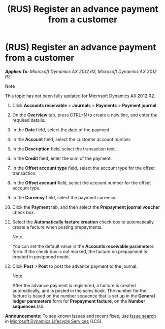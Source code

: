 ﻿---
title: (RUS) Register an advance payment from a customer
TOCTitle: (RUS) Register an advance payment from a customer
ms:assetid: 78046714-b31c-4c71-ad73-6c35d50c72ed
ms:mtpsurl: https://technet.microsoft.com/en-us/library/JJ678376(v=AX.60)
ms:contentKeyID: 49387606
ms.date: 04/18/2014
mtps_version: v=AX.60
---

# (RUS) Register an advance payment from a customer 


_**Applies To:** Microsoft Dynamics AX 2012 R3, Microsoft Dynamics AX 2012 R2_


> [!NOTE]
> <P>This topic has not been fully updated for Microsoft Dynamics AX 2012 R2.</P>



1.  Click **Accounts receivable** \> **Journals** \> **Payments** \> **Payment journal**.

2.  On the **Overview** tab, press CTRL+N to create a new line, and enter the required details.

3.  In the **Date** field, select the date of the payment.

4.  In the **Account** field, select the customer account number.

5.  In the **Description** field, select the transaction text.

6.  In the **Credit** field, enter the sum of the payment.

7.  In the **Offset account type** field, select the account type for the offset transaction.

8.  In the **Offset account** field, select the account number for the offset account type.

9.  In the **Currency** field, select the payment currency.

10. Click the **Payment** tab, and then select the **Prepayment journal voucher** check box.

11. Select the **Automatically facture creation** check box to automatically create a facture when posting prepayments.
    

    > [!NOTE]
    > <P>You can set the default value in the <STRONG>Accounts receivable parameters</STRONG> form. If the check box is not marked, the facture on prepayment is created in postponed mode.</P>



12. Click **Post** \> **Post** to post the advance payment to the journal.
    

    > [!NOTE]
    > <P>After the advance payment is registered, a facture is created automatically, and is posted in the sales book. The number for the facture is based on the number sequence that is set up in the <STRONG>General ledger parameters</STRONG> form for <STRONG>Prepayment facture</STRONG>, on the <STRONG>Number sequences</STRONG> tab.</P>


  
**Announcements:** To see known issues and recent fixes, use [Issue search](http://go.microsoft.com/fwlink/?linkid=389258) in [Microsoft Dynamics Lifecycle Services](http://go.microsoft.com/fwlink/?linkid=306505) (LCS).

